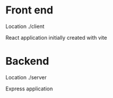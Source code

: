 # Front end

Location ./client

React application initially created with vite


# Backend

Location ./server

Express application
